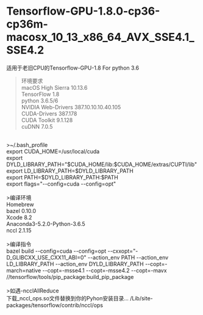 # Tensorflow-GPU-1.8.0-cp36-cp36m-macosx_10_13_x86_64_AVX_SSE4.1_SSE4.2

适用于老旧CPU的Tensorflow-GPU-1.8 For python 3.6<br />

>环境要求<br />
macOS High Sierra	10.13.6<br />
TensorFlow 1.8<br />
python 3.6.5/6<br />
NVIDIA Web-Drivers 387.10.10.10.40.105<br />
CUDA-Drivers 387.178<br />
CUDA Toolkit 9.1.128<br />
cuDNN 7.0.5<br />
<br />
>~/.bash_profile<br />
export CUDA_HOME=/usr/local/cuda<br />
export DYLD_LIBRARY_PATH="$CUDA_HOME/lib:$CUDA_HOME/extras/CUPTI/lib"<br />
export LD_LIBRARY_PATH=$DYLD_LIBRARY_PATH<br />
export PATH=$DYLD_LIBRARY_PATH:$PATH<br />
export flags="--config=cuda --config=opt"<br />
<br />
>编译环境<br />
Homebrew<br />
bazel	0.10.0<br />
Xcode	8.2<br />
Anaconda3-5.2.0-Python-3.6.5<br />
nccl 2.1.15<br />
<br />
>编译指令<br />
bazel build --config=cuda --config=opt --cxxopt="-D_GLIBCXX_USE_CXX11_ABI=0" --action_env PATH --action_env LD_LIBRARY_PATH --action_env DYLD_LIBRARY_PATH --copt=-march=native --copt=-msse4.1 --copt=-msse4.2 --copt=-mavx //tensorflow/tools/pip_package:build_pip_package<br />
<br />
>如遇-ncclAllReduce<br />
下载_nccl_ops.so文件替换到你的Pyhon安装目录... /Lib/site-packages/tensorflow/contrib/nccl/ops<br />
